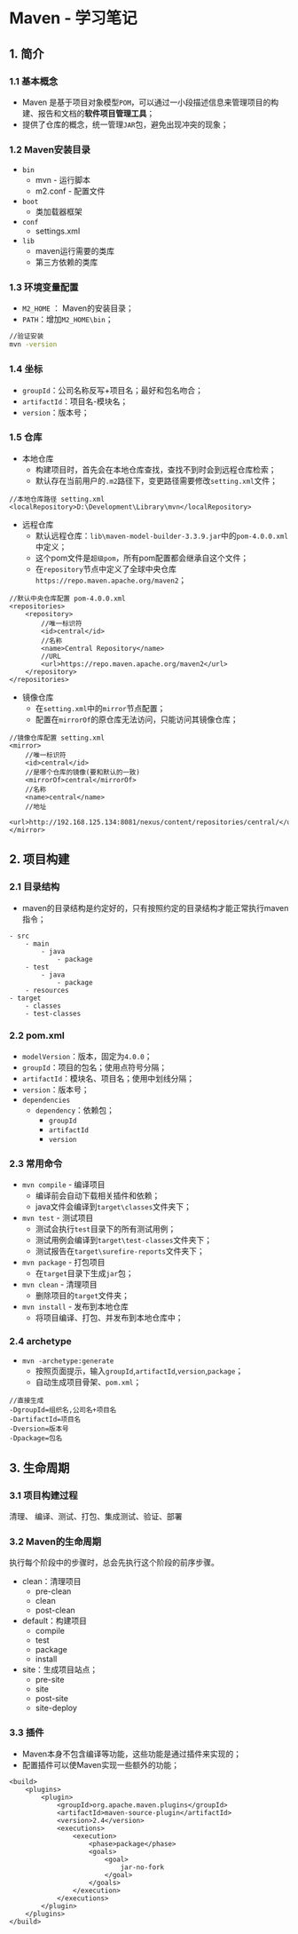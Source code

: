 # Maven - 学习笔记

## 1. 简介
### 1.1 基本概念
- Maven 是基于项目对象模型`POM`，可以通过一小段描述信息来管理项目的构建、报告和文档的**软件项目管理工具**；
- 提供了仓库的概念，统一管理`JAR`包，避免出现冲突的现象；
### 1.2 Maven安装目录
- `bin`
	- mvn - 运行脚本
	- m2.conf - 配置文件
- `boot`
	- 类加载器框架
- `conf`
	- settings.xml
- `lib`
	- maven运行需要的类库
	- 第三方依赖的类库

### 1.3 环境变量配置
- `M2_HOME` ： Maven的安装目录；
- `PATH`：增加`M2_HOME\bin`；

``` bash
//验证安装
mvn -version
```
### 1.4 坐标
- `groupId`：公司名称反写+项目名；最好和包名吻合；
- `artifactId`：项目名-模块名；
- `version`：版本号；

### 1.5 仓库
- 本地仓库
	- 构建项目时，首先会在本地仓库查找，查找不到时会到远程仓库检索；
	- 默认存在当前用户的`.m2`路径下，变更路径需要修改`setting.xml`文件；
```
//本地仓库路径 setting.xml
<localRepository>D:\Development\Library\mvn</localRepository>
```
- 远程仓库
	- 默认远程仓库：`lib\maven-model-builder-3.3.9.jar`中的`pom-4.0.0.xml`中定义；
	- 这个pom文件是`超级pom`，所有pom配置都会继承自这个文件；
	- 在`repository`节点中定义了全球中央仓库`https://repo.maven.apache.org/maven2`；
```
//默认中央仓库配置 pom-4.0.0.xml
<repositories>
	<repository>
		//唯一标识符
		<id>central</id>
		//名称
		<name>Central Repository</name>
		//URL
		<url>https://repo.maven.apache.org/maven2</url>
	</repository>
</repositories>
```
- 镜像仓库
	- 在`setting.xml`中的`mirror`节点配置；
	- 配置在`mirrorOf`的原仓库无法访问，只能访问其镜像仓库；
```
//镜像仓库配置 setting.xml
<mirror>
	//唯一标识符
	<id>central</id>
	//是哪个仓库的镜像(要和默认的一致)
	<mirrorOf>central</mirrorOf>
	//名称
	<name>central</name>
	//地址
	<url>http://192.168.125.134:8081/nexus/content/repositories/central/</url>
</mirror>
```

## 2. 项目构建
### 2.1 目录结构
- maven的目录结构是约定好的，只有按照约定的目录结构才能正常执行maven指令；
```
- src
	- main
		- java
			- package
	- test
		- java
			- package
	- resources
- target
	- classes
	- test-classes
```

### 2.2 pom.xml
- `modelVersion`：版本，固定为`4.0.0`；
- `groupId`：项目的包名；使用点符号分隔；
- `artifactId`：模块名、项目名；使用中划线分隔；
- `version`：版本号；
- `dependencies`
	- `dependency`：依赖包；
		- `groupId`
		- `artifactId`
		- `version`

### 2.3 常用命令
- `mvn compile` - 编译项目
	- 编译前会自动下载相关插件和依赖；
	- java文件会编译到`target\classes`文件夹下；
- `mvn test` - 测试项目
	- 测试会执行`test`目录下的所有测试用例；
	- 测试用例会编译到`target\test-classes`文件夹下；
	- 测试报告在`target\surefire-reports`文件夹下；
- `mvn package` - 打包项目
	- 在`target`目录下生成`jar`包； 
- `mvn clean` - 清理项目
	- 删除项目的`target`文件夹；
- `mvn install` - 发布到本地仓库
	- 将项目编译、打包、并发布到本地仓库中；

### 2.4 archetype 
- `mvn -archetype:generate`
	- 按照页面提示，输入`groupId`,`artifactId`,`version`,`package`；
	- 自动生成项目骨架、`pom.xml`；
```
//直接生成
-DgroupId=组织名,公司名+项目名
-DartifactId=项目名
-Dversion=版本号
-Dpackage=包名
```

## 3. 生命周期
### 3.1 项目构建过程
清理、 编译、测试、打包、集成测试、验证、部署

### 3.2 Maven的生命周期
执行每个阶段中的步骤时，总会先执行这个阶段的前序步骤。
- clean：清理项目
	- pre-clean
	- clean
	- post-clean
- default：构建项目
	- compile
	- test
	- package
	- install
- site：生成项目站点；
	- pre-site
	- site
	- post-site
	- site-deploy

### 3.3 插件
- Maven本身不包含编译等功能，这些功能是通过插件来实现的；
- 配置插件可以使Maven实现一些额外的功能；
```
<build>
    <plugins>
        <plugin>
            <groupId>org.apache.maven.plugins</groupId>
            <artifactId>maven-source-plugin</artifactId>
            <version>2.4</version>
            <executions>
                <execution>
                    <phase>package</phase>
                    <goals>
                        <goal>
                            jar-no-fork
                        </goal>
                    </goals>
                </execution>
            </executions>
        </plugin>
    </plugins>
</build>
```

